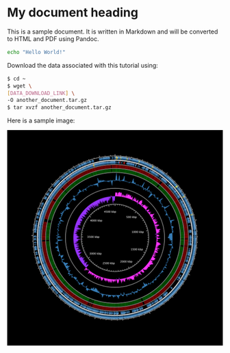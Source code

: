 # My document heading

This is a sample document. It is written in Markdown and will be converted to HTML and PDF using Pandoc.

```bash
echo "Hello World!"
```

Download the data associated with this tutorial using:

```bash
$ cd ~
$ wget \
[DATA_DOWNLOAD_LINK] \
-O another_document.tar.gz
$ tar xvzf another_document.tar.gz
```

Here is a sample image:

![This is a sample image](includes/figure.png)
